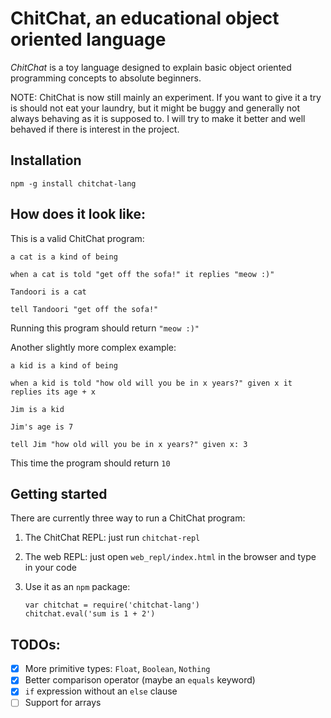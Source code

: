 # ChitChat, an educational object oriented language

*ChitChat* is a toy language designed to explain basic object oriented
programming concepts to absolute beginners.

NOTE: ChitChat is now still mainly an experiment. If you want to give it a try
is should not eat your laundry, but it might be buggy and generally not always
behaving as it is supposed to. I will try to make it better and well behaved if
there is interest in the project.


## Installation

`npm -g install chitchat-lang`


## How does it look like:

This is a valid ChitChat program:

```
a cat is a kind of being

when a cat is told "get off the sofa!" it replies "meow :)"

Tandoori is a cat

tell Tandoori "get off the sofa!"
```

Running this program should return `"meow :)"`

Another slightly more complex example:

```
a kid is a kind of being

when a kid is told "how old will you be in x years?" given x it replies its age + x

Jim is a kid

Jim's age is 7

tell Jim "how old will you be in x years?" given x: 3
```

This time the program should return `10`


## Getting started

There are currently three way to run a ChitChat program:

  1. The ChitChat REPL: just run `chitchat-repl`

  2. The web REPL: just open `web_repl/index.html` in the browser and type in
     your code

  3. Use it as an `npm` package:

     ```
     var chitchat = require('chitchat-lang')
     chitchat.eval('sum is 1 + 2')
     ```


## TODOs:

  - [x] More primitive types: `Float`, `Boolean`, `Nothing`
  - [x] Better comparison operator (maybe an `equals` keyword)
  - [x] `if` expression without an `else` clause
  - [ ] Support for arrays
